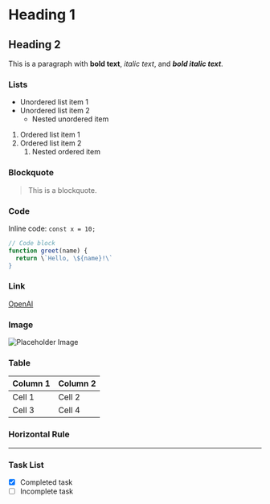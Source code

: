 # Heading 1

## Heading 2

This is a paragraph with **bold text**, _italic text_, and **_bold italic text_**.

### Lists

- Unordered list item 1
- Unordered list item 2
  - Nested unordered item

1. Ordered list item 1
2. Ordered list item 2
   1. Nested ordered item

### Blockquote

> This is a blockquote.

### Code

Inline code: `const x = 10;`

```javascript
// Code block
function greet(name) {
  return \`Hello, \${name}!\`
}
```

### Link

[OpenAI](https://openai.com)

### Image

![Placeholder Image](https://placehold.jp/150x150.png)

### Table

| Column 1 | Column 2 |
| -------- | -------- |
| Cell 1   | Cell 2   |
| Cell 3   | Cell 4   |

### Horizontal Rule

---

### Task List

- [x] Completed task
- [ ] Incomplete task
